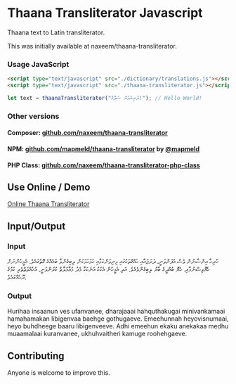 # Thaana Transliterator Javascript

Thaana text to Latin transliterator.

This was initially available at naxeem/thaana-transliterator.

### Usage JavaScript

```html
<script type="text/javascript" src="./dictionary/translations.js"></script>
<script type="text/javascript" src="./thaana-transliterator.js"></script>
```

```js
let text = thaanaTransliterator("ދުނިޔެއަށް ސަލާމް!"); // Hello World!
```

### Other versions

#### Composer: [github.com/naxeem/thaana-transliterator](https://github.com/naxeem/thaana-transliterator)

#### NPM: [github.com/mapmeld/thaana-transliterator](https://github.com/mapmeld/thaana-transliterator) by [@mapmeld](https://github.com/mapmeld)

#### PHP Class: [github.com/naxeem/thaana-transliterator-php-class](https://github.com/naxeem/thaana-transliterator-php-class)

## Use Online / Demo

[Online Thaana Transliterator](https://www.naxeem.com/lab/thaana-transliterator/)

## Input/Output

### Input

ހުރިހާ އިންސާނުން ވެސް އުފަންވަނީ، ދަރަޖައާއި ޙައްޤުތަކުގައި މިނިވަންކަމާއި ހަމަހަމަކަން ލިބިގެންވާ ބައެއްގެ ގޮތުގައެވެ. އެމީހުންނަށް ހެޔޮވިސްނުމާއި، ހެޔޮ ބުއްދީގެ ބާރު ލިބިގެންވެއެވެ. އަދި އެމީހުން އެކަކު އަނެކަކާ މެދު މުޢާމަލާތް ކުރަންވަނީ، އުޚުއްވަތްތެރި ކަމުގެ ރޫޙެއްގައެވެ.

### Output

Hurihaa insaanun ves ufanvanee, dharajaaai hahquthakugai minivankamaai hamahamakan libigenvaa baehge gothugaeve. Emeehunnah heyovisnumaai, heyo buhdheege baaru libigenveeve. Adhi emeehun ekaku anekakaa medhu muaamalaai kuranvanee, ukhuhvaitheri kamuge roohehgaeve.

## Contributing

Anyone is welcome to improve this.